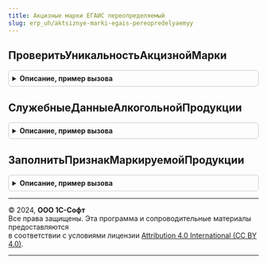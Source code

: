 ```yaml
---
title: Акцизные марки ЕГАИС переопределяемый
slug: erp_uh/aktsiznye-marki-egais-pereopredelyaemyy
---
```



## ПроверитьУникальностьАкцизнойМарки
<details style="margin: 1em 0; padding: 0.5em; border: 1px solid #ccc; border-radius: 6px;">

<summary style="font-weight: bold; cursor: pointer;">Описание, пример вызова</summary>

```bsl

// Возвращает Истина, если акцизная марка никогда раньше не продавалась. Ложь - в противном случае.
//
// Параметры:
//  Операция - Строка - текущая операция, для которой требуется осуществить контроль. Возможные значения:
//   "Продажа" - проверка пройдена, если продажи за минусом возвратов <= 0,
//   "Возврат" - проверка пройдена, если продажи за минусом возвратов >= 0,
//   "АктПостановкиНаБаланс" - проверка пройдена, если не было продаж, возвратов, актов постановок на баланс,
//   "АктСписания" - проверка пройдена, если продажи за минусом возвратов <= 0 и поставлено на баланс - списано >= 0.
//  КодАкцизнойМарки - Строка - код акцизной марки,
//  ТекстОшибки - Строка, ФорматированнаяСтрока - текст сообщения пользователю, если акцизная марка не уникальна. Выходной параметр.
Процедура ПроверитьУникальностьАкцизнойМарки(Операция, КодАкцизнойМарки, ТекстОшибки) Экспорт
```

Пример вызова
```bsl
АкцизныеМаркиЕГАИСПереопределяемый.ПроверитьУникальностьАкцизнойМарки(Операция, КодАкцизнойМарки, ТекстОшибки) 
```
</details>

## СлужебныеДанныеАлкогольнойПродукции
<details style="margin: 1em 0; padding: 0.5em; border: 1px solid #ccc; border-radius: 6px;">

<summary style="font-weight: bold; cursor: pointer;">Описание, пример вызова</summary>

```bsl

Процедура СлужебныеДанныеАлкогольнойПродукции(Товары, Результат) Экспорт
```

Пример вызова
```bsl
АкцизныеМаркиЕГАИСПереопределяемый.СлужебныеДанныеАлкогольнойПродукции(Товары, Результат) 
```
</details>

## ЗаполнитьПризнакМаркируемойПродукции
<details style="margin: 1em 0; padding: 0.5em; border: 1px solid #ccc; border-radius: 6px;">

<summary style="font-weight: bold; cursor: pointer;">Описание, пример вызова</summary>

```bsl

// Определяет, является ли номенклатура алкогольной маркируемой продукцией.
//
// Параметры:
//  Маркируемая  - Булево - признак маркируемой продукции (Истина если является)
//  Номенклатура - ОпределяемыйТип.Номенклатура - номенклатура.
Процедура ЗаполнитьПризнакМаркируемойПродукции(Маркируемая, Номенклатура) Экспорт
```

Пример вызова
```bsl
АкцизныеМаркиЕГАИСПереопределяемый.ЗаполнитьПризнакМаркируемойПродукции(Маркируемая, Номенклатура) 
```
</details>

---

© 2024, **ООО 1С-Софт**  
Все права защищены. Эта программа и сопроводительные материалы предоставляются  
в соответствии с условиями лицензии [Attribution 4.0 International (CC BY 4.0)](https://creativecommons.org/licenses/by/4.0/legalcode).

---
